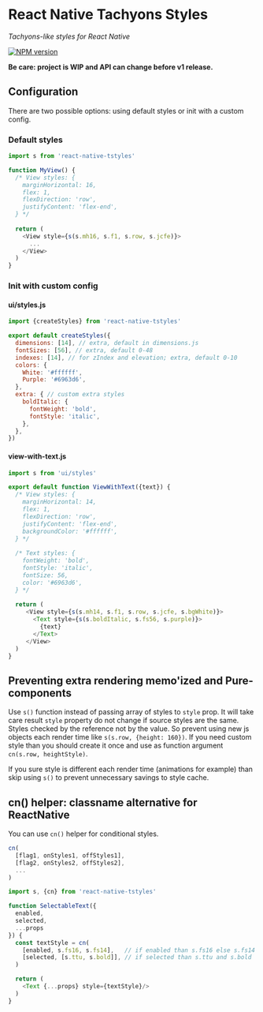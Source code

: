 # React Native Tachyons Styles

_Tachyons-like styles for React Native_

[![NPM version](https://img.shields.io/npm/v/react-native-tstyles.svg)](https://www.npmjs.com/package/react-native-tstyles)

**Be care: project is WIP and API can change before v1 release.**

## Configuration

There are two possible options: using default styles or init with a custom
config.

### Default styles

```js
import s from 'react-native-tstyles'

function MyView() {
  /* View styles: {
    marginHorizontal: 16,
    flex: 1,
    flexDirection: 'row',
    justifyContent: 'flex-end',
  } */
  
  return (
    <View style={s(s.mh16, s.f1, s.row, s.jcfe)}>
      ...
    </View>
  )  
}
```

### Init with custom config

#### ui/styles.js

```js
import {createStyles} from 'react-native-tstyles'

export default createStyles({
  dimensions: [14], // extra, default in dimensions.js
  fontSizes: [56], // extra, default 0-48
  indexes: [14], // for zIndex and elevation; extra, default 0-10
  colors: {
    White: '#ffffff',
    Purple: '#6963d6',
  },
  extra: { // custom extra styles
    boldItalic: {
      fontWeight: 'bold',
      fontStyle: 'italic', 
    },
  },
})
```

#### view-with-text.js

```js
import s from 'ui/styles'

export default function ViewWithText({text}) {
  /* View styles: {
    marginHorizontal: 14,
    flex: 1,
    flexDirection: 'row',
    justifyContent: 'flex-end',
    backgroundColor: '#ffffff',
  } */
  
  /* Text styles: {
    fontWeight: 'bold',
    fontStyle: 'italic',
    fontSize: 56,
    color: '#6963d6',
  } */
  
  return (
     <View style={s(s.mh14, s.f1, s.row, s.jcfe, s.bgWhite)}>
       <Text style={s(s.boldItalic, s.fs56, s.purple)}>
         {text}
       </Text>
     </View>
  )
}
```

## Preventing extra rendering memo'ized and Pure- components

Use `s()` function instead of passing array of styles to `style` prop. It will
take care result `style` property do not change if source styles are the same.
Styles checked by the reference not by the value. So prevent using new js
objects each render time like `s(s.row, {height: 160})`. If you need custom
style than you should create it once and use as function argument
`cn(s.row, heightStyle)`.

If you sure style is different each render time (animations for example)
than skip using `s()` to prevent unnecessary savings to style cache.

## cn() helper: classname alternative for ReactNative

You can use `cn()` helper for conditional styles. 

```js
cn(
  [flag1, onStyles1, offStyles1],
  [flag2, onStyles2, offStyles2],
  ...
)
```

```js
import s, {cn} from 'react-native-tstyles'

function SelectableText({
  enabled,
  selected,
  ...props
}) {
  const textStyle = cn(
    [enabled, s.fs16, s.fs14],   // if enabled than s.fs16 else s.fs14
    [selected, [s.ttu, s.bold]], // if selected than s.ttu and s.bold
  )

  return (
    <Text {...props} style={textStyle}/>
  )
}
```
